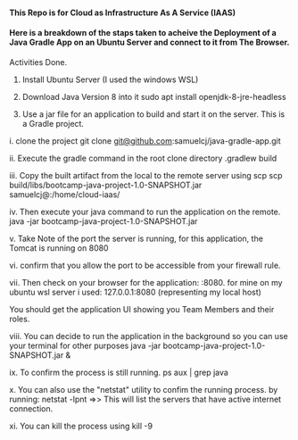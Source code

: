 #### This Repo is for Cloud as Infrastructure As A Service (IAAS) 
#### Here is a breakdown of the staps taken to acheive the Deployment of a Java Gradle App on an Ubuntu Server and connect to it from The Browser.

Activities Done.

1. Install Ubuntu Server (I used the windows WSL)

2. Download Java Version 8 into it
 sudo apt install openjdk-8-jre-headless

3. Use a jar file for an application to build and start it on the server.
This is a Gradle project.

i. clone the project
git clone git@github.com:samuelcj/java-gradle-app.git

ii. Execute the gradle command in the root clone directory
.gradlew build

iii. Copy the built artifact from the local to the remote server using scp
scp build/libs/bootcamp-java-project-1.0-SNAPSHOT.jar samuelcj@<server IP>:/home/cloud-iaas/

iv. Then execute your java command to run the application on the remote.
java -jar bootcamp-java-project-1.0-SNAPSHOT.jar

v. Take Note of the port the server is running, for this application, the Tomcat is running on 8080

vi. confirm that you allow the port to be accessible from your firewall rule.

vii. Then check on your browser for the application:
<ip address>:8080.
for mine on my ubuntu wsl server i used: 127.0.0.1:8080 (representing my local host)

You should get the application UI showing you Team Members and their roles.

viii. You can decide to run the application in the background so you can use your terminal for other purposes 
java -jar bootcamp-java-project-1.0-SNAPSHOT.jar &

ix. To confirm the process is still running.
ps aux | grep java

x. You can also use the "netstat" utility to confim the running process. by running:
netstat -lpnt   =>> This will list the servers that have active internet connection.

xi. You can kill the process using
kill -9 <process id>

